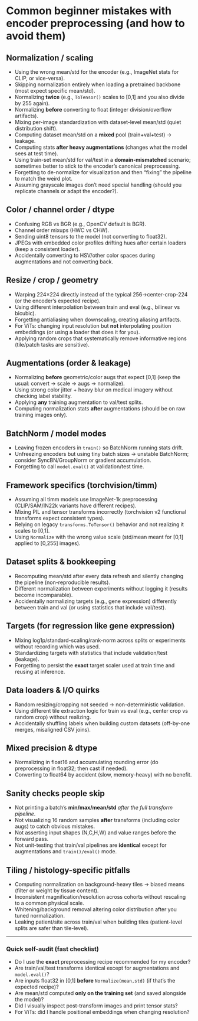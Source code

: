 # Common beginner mistakes with encoder preprocessing (and how to avoid them)

## Normalization / scaling
- Using the wrong mean/std for the encoder (e.g., ImageNet stats for CLIP, or vice-versa).
- Skipping normalization entirely when loading a pretrained backbone (most expect specific mean/std).
- Normalizing **twice** (e.g., `ToTensor()` scales to [0,1] and you also divide by 255 again).
- Normalizing **before** converting to float (integer division/overflow artifacts).
- Mixing per-image standardization with dataset-level mean/std (quiet distribution shift).
- Computing dataset mean/std on a **mixed** pool (train+val+test) → leakage.
- Computing stats **after heavy augmentations** (changes what the model sees at test time).
- Using train-set mean/std for val/test in a **domain-mismatched** scenario; sometimes better to stick to the encoder’s canonical preprocessing.
- Forgetting to de-normalize for visualization and then “fixing” the pipeline to match the weird plot.
- Assuming grayscale images don’t need special handling (should you replicate channels or adapt the encoder?).

## Color / channel order / dtype
- Confusing RGB vs BGR (e.g., OpenCV default is BGR).
- Channel order mixups (HWC vs CHW).
- Sending uint8 tensors to the model (not converting to float32).
- JPEGs with embedded color profiles drifting hues after certain loaders (keep a consistent loader).
- Accidentally converting to HSV/other color spaces during augmentations and not converting back.

## Resize / crop / geometry
- Warping 224×224 directly instead of the typical 256→center-crop-224 (or the encoder’s expected recipe).
- Using different interpolation between train and eval (e.g., bilinear vs bicubic).
- Forgetting antialiasing when downscaling, creating aliasing artifacts.
- For ViTs: changing input resolution but **not** interpolating position embeddings (or using a loader that does it for you).
- Applying random crops that systematically remove informative regions (tile/patch tasks are sensitive).

## Augmentations (order & leakage)
- Normalizing **before** geometric/color augs that expect [0,1] (keep the usual: convert → scale → augs → normalize).
- Using strong color jitter + heavy blur on medical imagery without checking label stability.
- Applying **any** training augmentation to val/test splits.
- Computing normalization stats **after** augmentations (should be on raw training images only).

## BatchNorm / model modes
- Leaving frozen encoders in `train()` so BatchNorm running stats drift.
- Unfreezing encoders but using tiny batch sizes → unstable BatchNorm; consider SyncBN/GroupNorm or gradient accumulation.
- Forgetting to call `model.eval()` at validation/test time.

## Framework specifics (torchvision/timm)
- Assuming all timm models use ImageNet-1k preprocessing (CLIP/SAM/IN22k variants have different recipes).
- Mixing PIL and tensor transforms incorrectly (torchvision v2 functional transforms expect consistent types).
- Relying on legacy `transforms.ToTensor()` behavior and not realizing it scales to [0,1].
- Using `Normalize` with the wrong value scale (std/mean meant for [0,1] applied to [0,255] images).

## Dataset splits & bookkeeping
- Recomputing mean/std after every data refresh and silently changing the pipeline (non-reproducible results).
- Different normalization between experiments without logging it (results become incomparable).
- Accidentally normalizing targets (e.g., gene expression) differently between train and val (or using statistics that include val/test).

## Targets (for regression like gene expression)
- Mixing log1p/standard-scaling/rank-norm across splits or experiments without recording which was used.
- Standardizing targets with statistics that include validation/test (leakage).
- Forgetting to persist the **exact** target scaler used at train time and reusing at inference.

## Data loaders & I/O quirks
- Random resizing/cropping not seeded → non-deterministic validation.
- Using different tile extraction logic for train vs eval (e.g., center crop vs random crop) without realizing.
- Accidentally shuffling labels when building custom datasets (off-by-one merges, misaligned CSV joins).

## Mixed precision & dtype
- Normalizing in float16 and accumulating rounding error (do preprocessing in float32; then cast if needed).
- Converting to float64 by accident (slow, memory-heavy) with no benefit.

## Sanity checks people skip
- Not printing a batch’s **min/max/mean/std** *after the full transform pipeline*.
- Not visualizing 16 random samples **after** transforms (including color augs) to catch obvious mistakes.
- Not asserting input shapes (N,C,H,W) and value ranges before the forward pass.
- Not unit-testing that train/val pipelines are **identical** except for augmentations and `train()/eval()` mode.

## Tiling / histology-specific pitfalls
- Computing normalization on background-heavy tiles → biased means (filter or weight by tissue content).
- Inconsistent magnification/resolution across cohorts without rescaling to a common physical scale.
- Whitening/background removal altering color distribution after you tuned normalization.
- Leaking patient/site across train/val when building tiles (patient-level splits are safer than tile-level).

---

### Quick self-audit (fast checklist)
- Do I use the **exact** preprocessing recipe recommended for my encoder?
- Are train/val/test transforms identical except for augmentations and `model.eval()`?
- Are inputs float32 in [0,1] **before** `Normalize(mean,std)` (if that’s the expected recipe)?
- Are mean/std computed **only on the training set** (and saved alongside the model)?
- Did I visually inspect post-transform images and print tensor stats?
- For ViTs: did I handle positional embeddings when changing resolution?

